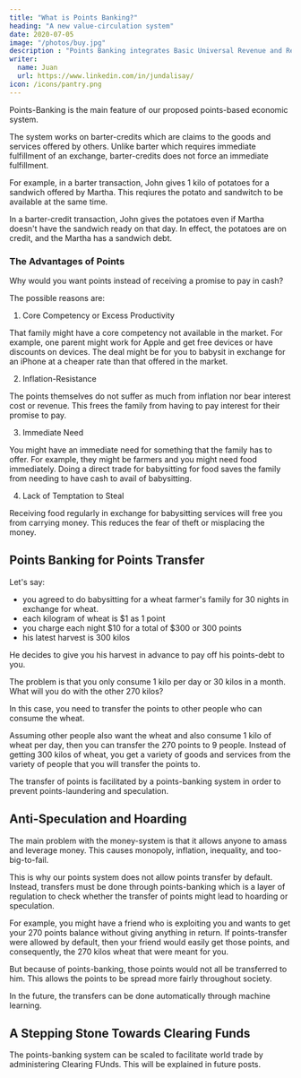 ```yaml
---
title: "What is Points Banking?"
heading: "A new value-circulation system"
date: 2020-07-05
image: "/photos/buy.jpg"
description : "Points Banking integrates Basic Universal Revenue and Resource Credits to create a new value circulation system"
writer:
  name: Juan
  url: https://www.linkedin.com/in/jundalisay/
icon: /icons/pantry.png
---
```



Points-Banking is the main feature of our proposed points-based economic system. 

The system works on barter-credits which are claims to the goods and services offered by others. Unlike barter which requires immediate fulfillment of an exchange, barter-credits does not force an immediate fulfillment.

For example, in a barter transaction, John gives 1 kilo of potatoes for a sandwich offered by Martha. This reqiures the potato and sandwitch to be available at the same time.   

In a barter-credit transaction, John gives the potatoes even if Martha doesn't have the sandwich ready on that day. In effect, the potatoes are on credit, and the Martha has a sandwich debt.


<!-- In previous posts, we explained two moneyless subsystems for a financial or monetary crisis:

- Basic  Revenue (BUR) for creating basic value as food
- Resource Credits (RC) for keeping companies afloat and avoiding bankruptcy

Both BUR and RC have a common denominator which is their values are pegged to rice so that BUR is in ultimately in grams of rice just as RC is in kilos of rice or wheat. 

Rice or wheat is the base because we all need eat grains to survive*. 

> In countries that have no grains, such as Greenland, the system can use fish through an exchange-rate conversion system


## Combining BUR and RC as Points banking

We then unify both system as Points Banking wherein a kilo of rice is 1 point, as an implementation of our [Effort Theory of Value](/articles/pantrynomics/the-effort-theory-of-value) derived entirely from Adam Smith's Wealth of Nations Book 1 Chapter 5. 


{{< youtube OV1JHTiDdkQ >}}

#

Since BUR is for basics, it can be implemented by the following:
- the private sector as their office pantries,
- NGOS as a community pantry, and
- local governments as their town pantry (i.e. the government has the resources that everyone needs)

The key difference between points and currency is that the points are not tradeable with everyone, and therefore not legal tender. Instead, they are tradeable only to the people that a person likes.

Let's say you babysit as part-time work. 

In a money-system, you would offer your services to a family who would then pay you in currency. You could then exchange this currency with anyone for goods and services. They would never decline it since it's legal tender. 

Before you receive that currency, it passes through the bank. 

This is extremely convenient for all parties. However, such a system requires the family to have money in the first place. They might not have that money during a financial crisis or recession. 

This is where the points system comes in. 

It will let the family will pay you in points {{< c v="green" >}}which you can only exchange back for the goods and services offered by that family{{< /c >}}.  -->


### The Advantages of Points

Why would you want points instead of receiving a promise to pay in cash?

The possible reasons are:

1. Core Competency or Excess Productivity

That family might have a core competency not available in the market. For example, one parent might work for Apple and get free devices or have discounts on devices. The deal might be for you to babysit in exchange for an iPhone at a cheaper rate than that offered in the market. 

2. Inflation-Resistance

The points themselves do not suffer as much from inflation nor bear interest cost or revenue. This frees the family from having to pay interest for their promise to pay. 

3. Immediate Need

You might have an immediate need for something that the family has to offer. For example, they might be farmers and you might need food immediately. Doing a direct trade for babysitting for food saves the family from needing to have cash to avail of babysitting. 

4. Lack of Temptation to Steal

Receiving food regularly in exchange for babysitting services will free you from carrying money. This reduces the fear of theft or misplacing the money.

<!--  This makes this system much cheaper than the financial system
- The points represent something subjective, such as an iPhone or babysitting. There less temptation to steal the points. If someone steals my points for the iPhone, then the family can merely report it at their leisure. This is different from the financial system where frauds must be reported immediately before the thieves spend the stolen money
- The family might not have money in the first place, but have goods to offer. Without the points system, the babysitter job opening would not happen. Having the points system thus allows employment opportunities where there were none.   -->


## Points Banking for Points Transfer

Let's say:
- you agreed to do babysitting for a wheat farmer's family for 30 nights in exchange for wheat.
- each kilogram of wheat is $1 as 1 point
- you charge each night $10 for a total of $300 or 300 points
- his latest harvest is 300 kilos

He decides to give you his harvest in advance to pay off his points-debt to you. 

The problem is that you only consume 1 kilo per day or 30 kilos in a month. What will you do with the other 270 kilos?

In this case, you need to transfer the points to other people who can consume the wheat. 

Assuming other people also want the wheat and also consume 1 kilo of wheat per day, then you can transfer the 270 points to 9 people. Instead of getting 300 kilos of wheat, you get a variety of goods and services from the variety of people that you will transfer the points to.  

The transfer of points is facilitated by a points-banking system in order to prevent points-laundering and speculation. 


## Anti-Speculation and Hoarding

The main problem with the money-system is that it allows anyone to amass and leverage money. This causes monopoly, inflation, inequality, and too-big-to-fail. 

This is why our points system does not allow points transfer by default. Instead, transfers must be done through points-banking which is a  layer of regulation to check whether the transfer of points might lead to hoarding or speculation.

For example, you might have a friend who is exploiting you and wants to get your 270 points balance without giving anything in return. If points-transfer were allowed by default, then your friend would easily get those points, and consequently, the 270 kilos wheat that were meant for you. 

But because of points-banking, those points would not all be transferred to him. This allows the points to be spread more fairly throughout society. 

In the future, the transfers can be done automatically through machine learning.


## A Stepping Stone Towards Clearing Funds

The points-banking system can be scaled to facilitate world trade by administering Clearing FUnds. This will be explained in future posts. 
